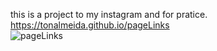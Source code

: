 this is a project to my instagram and for pratice. <br>
https://tonalmeida.github.io/pageLinks<br>
![pageLinks](https://user-images.githubusercontent.com/79487393/113483590-9fa14780-947a-11eb-9262-fdbd2a258aa1.jpeg)
